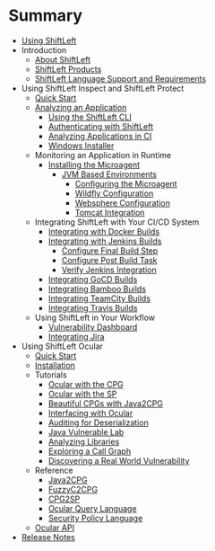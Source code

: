 # Summary

* [Using ShiftLeft](README.md)
* Introduction
  * [About ShiftLeft](introduction/about.md)
  * [ShiftLeft Products](introduction/products.md)
  * [ShiftLeft Language Support and Requirements](introduction/requirements.md)
* Using ShiftLeft Inspect and ShiftLeft Protect
  * [Quick Start](using-inspect-protect/inspect-protect-quick-start.md)
  * [Analyzing an Application](using-inspect-protect/analyzing-applications-in-ci.md)
    * [Using the ShiftLeft CLI](getting-started/using-sl-the-shiftleft-cli.md)
    * [Authenticating with ShiftLeft](getting-started/authenticating-with-shiftleft.md)
    * [Analyzing Applications in CI](using-inspect-protect/analyzing-applications-in-ci.md)
    * [Windows Installer](getting-started/windows-installer.md)
  * Monitoring an Application in Runtime
    * [Installing the Microagent](installing-the-microagent/installing-the-microagent.md)
      * [JVM Based Environments](installing-the-microagent/jvm-based-environments/jvm-based-environments.md)
        * [Configuring the Microagent](installing-the-microagent/jvm-based-environments/configuring-the-microagent.md)
        * [Wildfly Configuration](installing-the-microagent/jvm-based-environments/wildfly-configuration.md)
        * [Websphere Configuration](installing-the-microagent/jvm-based-environments/websphere-configuration.md)
        * [Tomcat Integration](installing-the-microagent/jvm-based-environments/tomcat-integration.md)
  * Integrating ShiftLeft with Your CI/CD System
    * [Integrating with Docker Builds](integrating-with-shiftleft/integrating-with-docker-builds.md)
    * [Integrating with Jenkins Builds](integrating-with-shiftleft/integrating-jenkins-builds/integrating-jenkins-builds.md)
      * [Configure Final Build Step](integrating-with-shiftleft/integrating-jenkins-builds/configure-final-build-step.md)
      * [Configure Post Build Task](integrating-with-shiftleft/integrating-jenkins-builds/configure-post-build-task.md)
      * [Verify Jenkins Integration](integrating-with-shiftleft/integrating-jenkins-builds/verify-jenkins-integration.md)
    * [Integrating GoCD Builds](integrating-with-shiftleft/integrating-gocd-builds.md)
    * [Integrating Bamboo Builds](integrating-with-shiftleft/integrating-bamboo-builds.md)
    * [Integrating TeamCity Builds](integrating-with-shiftleft/integrating-teamcity-builds.md)
    * [Integrating Travis Builds](integrating-with-shiftleft/integrating-travis-builds.md)
  * Using ShiftLeft in Your Workflow
    * [Vulnerability Dashboard](using-shiftleft/vulnerability-dashboard.md)
    * [Integrating Jira](using-shiftleft/jira-integration.md)
* Using ShiftLeft Ocular
  * [Quick Start](using-ocular/ocular-quick-start.md)
  * [Installation](using-ocular/installation.md)
  * Tutorials
    * [Ocular with the CPG](using-ocular/tutorials/cpg.md)
    * [Ocular with the SP](using-ocular/tutorials/sp.md)
    * [Beautiful CPGs with Java2CPG](using-ocular/tutorials/beautifulcpgs.md)
    * [Interfacing with Ocular](using-ocular/tutorials/interfacing.md)
    * [Auditing for Deserialization](using-ocular/tutorials/deserialization.md)
    * [Java Vulnerable Lab](using-ocular/tutorials/java-vuln.md)
    * [Analyzing Libraries](using-ocular/tutorials/libanalysis.md)
    * [Exploring a Call Graph](using-ocular/tutorials/callgraph.md)
    * [Discovering a Real World Vulnerability](using-ocular/tutorials/CVE-2018-19859.md)
  * Reference
    * [Java2CPG](using-ocular/reference/java2cpg.md)
    * [FuzzyC2CPG](using-ocular/reference/fuzzyc2cpg.md)
    * [CPG2SP](using-ocular/reference/cpg2sp.md)
    * [Ocular Query Language](using-ocular/reference/oql.md)
    * [Security Policy Language](using-ocular/reference/spl.md)
  * [Ocular API](https://ocular.shiftleft.io/api/io/shiftleft/queryprimitives/index.html)
* [Release Notes](release-notes/release-notes.md)

